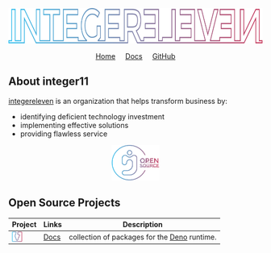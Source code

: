 <p align="center">
  <a href="https://integereleven.com" title="integereleven website">
    <img
      alt="integereleven logo"
      height="70"
      src="https://raw.githubusercontent.com/i11n/.github/main/img/brand/text-stroke-64.svg"
    />
  </a>
</p>
<p align="center">
  <a href="https://integereleven.com" title="integereleven website">Home</a> &nbsp; &nbsp;
  <a href="https://docs.i11n.com" title="integereleven documentation">Docs</a>  &nbsp; &nbsp;
  <a href="https://github.com/i11n" title="integereleven GitHub">GitHub</a>
</p>

<p align="center">
<!-- Social badges -->
</p>

## About integer11

[integereleven][i11n] is an organization that helps transform business by:
* identifying deficient technology investment
* implementing effective solutions
* providing flawless service
<p align="center">
    <img
      alt="integereleven logo"
      height="70"
      src="https://raw.githubusercontent.com/i11n/.github/main/img/os/os-256.svg"
    />
</p>

## Open Source Projects

| Project | Links | Description |
|---|---|---|
| <img alt="kz" src="https://raw.githubusercontent.com/i11n/.github/main/img/kz/kz-64.svg" height="20" style="vertical-align: bottom"/> | [Docs][kz-docs] | collection of packages for the [Deno][deno] runtime. |


[deno]: https://deno.land "Deno homepage"
[i11n]: https://github.com/i11n "integereleven on GitHub"
[kz-docs]: https://docs.i11n.io/kz "kz documentation"
